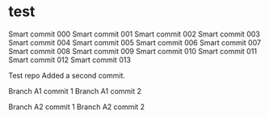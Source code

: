 # test

Smart commit 000
Smart commit 001
Smart commit 002
Smart commit 003
Smart commit 004
Smart commit 005
Smart commit 006
Smart commit 007
Smart commit 008
Smart commit 009
Smart commit 010
Smart commit 011
Smart commit 012
Smart commit 013



Test repo
Added a second commit.

Branch A1 commit 1
Branch A1 commit 2

Branch A2 commit 1
Branch A2 commit 2

